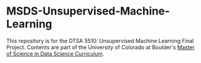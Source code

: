 # MSDS-Unsupervised-Machine-Learning

This repository is for the DTSA 5510: Unsupervised Machine Learning Final Project. Contents are part of the University of Colorado at Boulder's [Master of Science in Data Science Curriculum](https://www.colorado.edu/program/data-science/).
